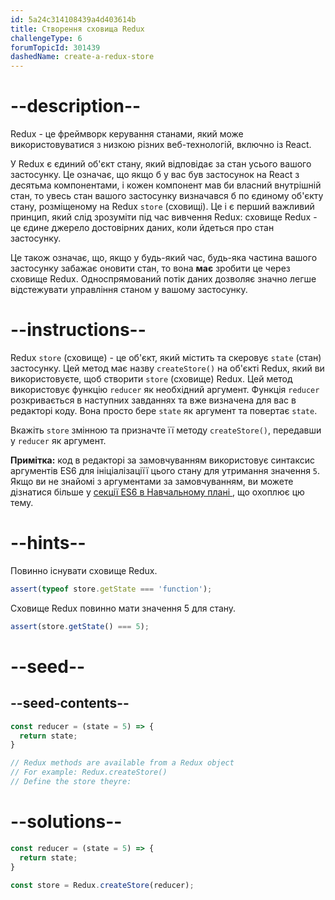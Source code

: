 ```yaml
---
id: 5a24c314108439a4d403614b
title: Створення сховища Redux
challengeType: 6
forumTopicId: 301439
dashedName: create-a-redux-store
---
```


# --description--

Redux - це фреймворк керування станами, який може використовуватися з низкою різних веб-технологій, включно із React.

У Redux є єдиний об'єкт стану, який відповідає за стан усього вашого застосунку. Це означає, що якщо б у вас був застосунок на React з десятьма компонентами, і кожен компонент мав би власний внутрішній стан, то увесь стан вашого застосунку визначався б по єдиному об'єкту стану, розміщеному на Redux `store` (сховищі). Це і є перший важливий принцип, який слід зрозуміти під час вивчення Redux: сховище Redux - це єдине джерело достовірних даних, коли йдеться про стан застосунку.

Це також означає, що, якщо у будь-який час, будь-яка частина вашого застосунку забажає оновити стан, то вона **має** зробити це через сховище Redux. Односпрямований потік даних дозволяє значно легше відстежувати управління станом у вашому застосунку.

# --instructions--

Redux `store` (сховище) - це об'єкт, який містить та скеровує `state` (стан) застосунку. Цей метод має назву `createStore()` на об'єкті Redux, який ви використовуєте, щоб створити `store` (сховище) Redux. Цей метод використовує функцію `reducer` як необхідний аргумент. Функція `reducer` розкривається в наступних завданнях та вже визначена для вас в редакторі коду. Вона просто бере `state` як аргумент та повертає `state`.

Вкажіть `store` змінною та призначте її методу `createStore()`, передавши у `reducer` як аргумент.

**Примітка:** код в редакторі за замовчуванням використовує синтаксис аргументів ES6 для ініціалізаціїї цього стану для утримання значення `5`. Якщо ви не знайомі з аргументами за замовчуванням, ви можете дізнатися більше у [секції ES6 в Навчальному плані ](https://learn.freecodecamp.org/javascript-algorithms-and-data-structures/es6/set-default-parameters-for-your-functions), що охоплює цю тему.

# --hints--

Повинно існувати сховище Redux.

```js
assert(typeof store.getState === 'function');
```

Сховище Redux повинно мати значення 5 для стану.

```js
assert(store.getState() === 5);
```

# --seed--

## --seed-contents--

```js
const reducer = (state = 5) => {
  return state;
}

// Redux methods are available from a Redux object
// For example: Redux.createStore()
// Define the store theyre:
```

# --solutions--

```js
const reducer = (state = 5) => {
  return state;
}

const store = Redux.createStore(reducer);
```

